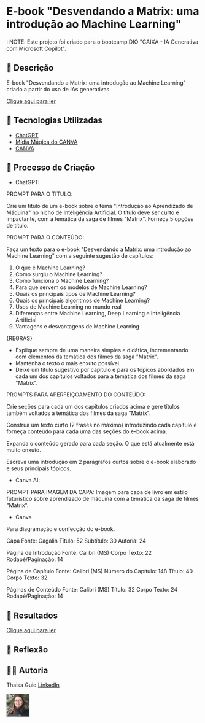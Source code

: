 # E-book "Desvendando a Matrix: uma introdução ao Machine Learning"

ℹ️ NOTE: Este projeto foi criado para o bootcamp DIO "CAIXA - IA Generativa com Microsoft Copilot".

## 📒 Descrição
E-book "Desvendando a Matrix: uma introdução ao Machine Learning" criado a partir do uso de IAs generativas.

[Clique aqui para ler](desvendando-a-matrix-uma-introducao-ao-machine-learning.pdf)

## 🤖 Tecnologias Utilizadas
- [ChatGPT](https://chatgpt.com/)
- [Mídia Mágica do CANVA](https://www.canva.com/pt_br/magia/)
- [CANVA](https://www.canva.com/)

## 🧐 Processo de Criação

- ChatGPT:

PROMPT PARA O TÍTULO:

Crie um título de um e-book sobre o tema "Introdução ao Aprendizado de Máquina" no nicho de Inteligência Artificial. O título deve ser curto e impactante, com a temática da saga de filmes "Matrix". Forneça 5 opções de título.

PROMPT PARA O CONTEÚDO:

Faça um texto para o e-book "Desvendando a Matrix: uma introdução ao Machine Learning" com a seguinte sugestão de capítulos: 
1. O que é Machine Learning?
2. Como surgiu o Machine Learning?
3. Como funciona o Machine Learning?
4. Para que servem os modelos de Machine Learning?
5. Quais os principais tipos de Machine Learning?
6. Quais os principais algoritmos de Machine Learning?
7. Usos de Machine Learning no mundo real
8. Diferenças entre Machine Learning, Deep Learning e Inteligência Artificial
9. Vantagens e desvantagens de Machine Learning

{REGRAS}
- Explique sempre de uma maneira simples e didática, incrementando com elementos da temática dos filmes da saga "Matrix".
- Mantenha o texto o mais enxuto possível.
- Deixe um título sugestivo por capítulo e para os tópicos abordados em cada um dos capítulos voltados para a temática dos filmes da saga "Matrix".

PROMPTS PARA APERFEIÇOAMENTO DO CONTEÚDO:

Crie seções para cada um dos capítulos criados acima e gere títulos também voltados à temática dos filmes da saga "Matrix".

Construa um texto curto (2 frases no máximo) introduzindo cada capítulo e forneça conteúdo para cada uma das seções do e-book acima.

Expanda o conteúdo gerado para cada seção. O que está atualmente está muito enxuto.

Escreva uma introdução em 2 parágrafos curtos sobre o e-book elaborado e seus principais tópicos.

- Canva AI:

PROMPT PARA IMAGEM DA CAPA:
Imagem para capa de livro em estilo futurístico sobre aprendizado de máquina com a temática da saga de filmes "Matrix".

- Canva

Para diagramação e confecção do e-book.

Capa
Fonte: Gagalin
Título: 52
Subtítulo: 30
Autoria: 24

Página de Introdução
Fonte: Calibri (MS)
Corpo Texto: 22
Rodapé/Paginação: 14

Página de Capítulo
Fonte: Calibri (MS)
Número do Capítulo: 148
Título: 40
Corpo Texto: 32

Páginas de Conteúdo
Fonte: Calibri (MS)
Título: 32
Corpo Texto: 24
Rodapé/Paginação: 14

## 🚀 Resultados

[Clique aqui para ler](desvendando-a-matrix-uma-introducao-ao-machine-learning.pdf)

## 💭 Reflexão

## 👨‍💻 Autoria

Thaisa Guio
[LinkedIn](https://www.linkedin.com/thaisa-guio/) 

<img src="/images/thaisa-guio.png" width="60">
